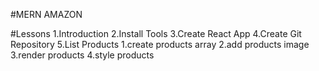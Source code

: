 #MERN AMAZON

#Lessons
1.Introduction
2.Install Tools
3.Create React App
4.Create Git Repository
5.List Products
1.create products array
2.add products image
3.render products
4.style products
